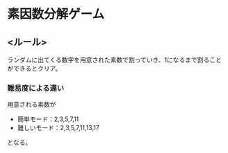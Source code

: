# 素因数分解ゲーム
## <ルール>
ランダムに出てくる数字を用意された素数で割っていき、1になるまで割ることができるとクリア。

### 難易度による違い
用意される素数が 
- 簡単モード：2,3,5,7,11
- 難しいモード：2,3,5,7,11,13,17

となる。
